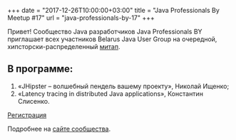 +++
date = "2017-12-26T10:00:00+03:00"
title = "Java Professionals By Meetup #17"
url = "java-professionals-by-17"
+++

Привет! Сообщество Java разработчиков Java Professionals BY приглашает всех участников Belarus Java User Group на очередной, хипсторски-распределенный [митап](http://jprof.by/post/anons-meetup-17/).

## В программе:

1. «JHipster – волшебный пендель вашему проекту», Николай Ищенко;
1. «Latency tracing in distributed Java applications», Константин Слисенко.

[Регистрация](http://bit.ly/jprof_reg_17)

Подробнее на [сайте сообщества](http://jprof.by/post/anons-meetup-17/).
